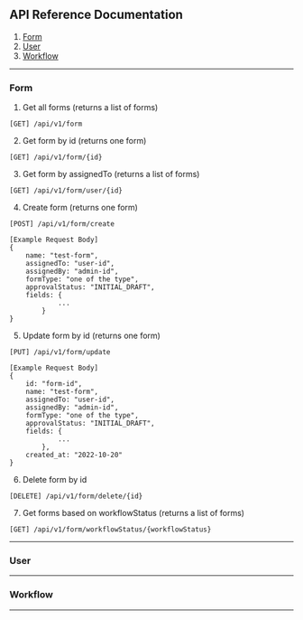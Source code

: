 ## API Reference Documentation
1. [Form](#Form)
2. [User](#User)
3. [Workflow](#Workflow)

---

### Form

1. Get all forms (returns a list of forms)

``[GET] /api/v1/form``

2. Get form by id (returns one form)

``[GET] /api/v1/form/{id}``

3. Get form by assignedTo (returns a list of forms)

``[GET] /api/v1/form/user/{id}``

4. Create form (returns one form)

``[POST] /api/v1/form/create``
```
[Example Request Body]
{ 
    name: "test-form",
    assignedTo: "user-id",
    assignedBy: "admin-id",
    formType: "one of the type",
    approvalStatus: "INITIAL_DRAFT",
    fields: {
            ...
        }
}
```

5. Update form by id (returns one form)

``[PUT] /api/v1/form/update``
```
[Example Request Body]
{ 
    id: "form-id",
    name: "test-form",
    assignedTo: "user-id",
    assignedBy: "admin-id",
    formType: "one of the type",
    approvalStatus: "INITIAL_DRAFT",
    fields: {
            ...
        },
    created_at: "2022-10-20"    
}
```

6. Delete form by id

``[DELETE] /api/v1/form/delete/{id}``

7. Get forms based on workflowStatus (returns a list of forms)

``[GET] /api/v1/form/workflowStatus/{workflowStatus}``

---

### User 

---

### Workflow

---